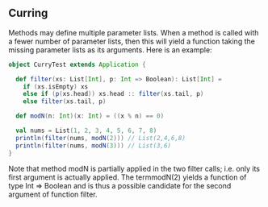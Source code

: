 ## Curring
Methods may define multiple parameter lists. When a method is called with a fewer number of parameter lists, 
then this will yield a function taking the missing parameter lists as its arguments.
Here is an example:
```scala
object CurryTest extends Application {

  def filter(xs: List[Int], p: Int => Boolean): List[Int] =
    if (xs.isEmpty) xs
    else if (p(xs.head)) xs.head :: filter(xs.tail, p)
    else filter(xs.tail, p)

  def modN(n: Int)(x: Int) = ((x % n) == 0)

  val nums = List(1, 2, 3, 4, 5, 6, 7, 8)
  println(filter(nums, modN(2))) // List(2,4,6,8)
  println(filter(nums, modN(3))) // List(3,6)
}
```
Note that method modN is partially applied in the two filter calls; i.e. only its first argument is actually applied. 
The termmodN(2) yields a function of type Int => Boolean and is thus a possible candidate for the second argument 
of function filter.
